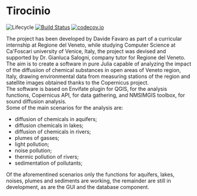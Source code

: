 # Tirocinio

![Lifecycle](https://img.shields.io/badge/lifecycle-experimental-orange.svg)<!--
![Lifecycle](https://img.shields.io/badge/lifecycle-maturing-blue.svg)
![Lifecycle](https://img.shields.io/badge/lifecycle-stable-green.svg)
![Lifecycle](https://img.shields.io/badge/lifecycle-retired-orange.svg)
![Lifecycle](https://img.shields.io/badge/lifecycle-archived-red.svg)
![Lifecycle](https://img.shields.io/badge/lifecycle-dormant-blue.svg) -->
[![Build Status](https://travis-ci.com/DavideFavaro/Tirocinio.jl.svg?branch=master)](https://travis-ci.com/DavideFavaro/Tirocinio.jl)
[![codecov.io](http://codecov.io/github/DavideFavaro/Tirocinio.jl/coverage.svg?branch=master)](http://codecov.io/github/DavideFavaro/Tirocinio.jl?branch=master)
<!--
[![Documentation](https://img.shields.io/badge/docs-stable-blue.svg)](https://DavideFavaro.github.io/Tirocinio.jl/stable)
[![Documentation](https://img.shields.io/badge/docs-master-blue.svg)](https://DavideFavaro.github.io/Tirocinio.jl/dev)
-->

The project has been developed by Davide Favaro as part of a curricular internship at Regione del Veneto, while studying Computer Science at Ca'Foscari university of Venice, Italy, the project was devised and supported by Dr. Gianluca Salogni, company tutor for Regione del Veneto.<br>
The aim is to create a software in pure Julia capable of analyzing the impact of the diffusiion of chemical substances in open areas of Veneto region, Italy, drawing environmental data from measuring stations of the region and satellite images obtained thanks to the Copernicus project.<br>
The software is based on Envifate plugin for QGIS, for the analysis functions, Copernicus API, for data gathering, and NMSIMGIS toolbox, for sound diffusion analysis.<br>
Some of the main scenarios for the analysis are:
- diffusion of chemicals in aquifers;
- diffusion chemicals in lakes;
- diffusion of chemicals in rivers;
- plumes of gasses;
- light pollution;
- noise pollution;
- thermic pollution of rivers;
- sedimentation of pollutants;

Of the aforementined scenarios only the functions for aquifers, lakes, noises, plumes and sediments are working, the remainder are still in development, as are the GUI and the database component.
